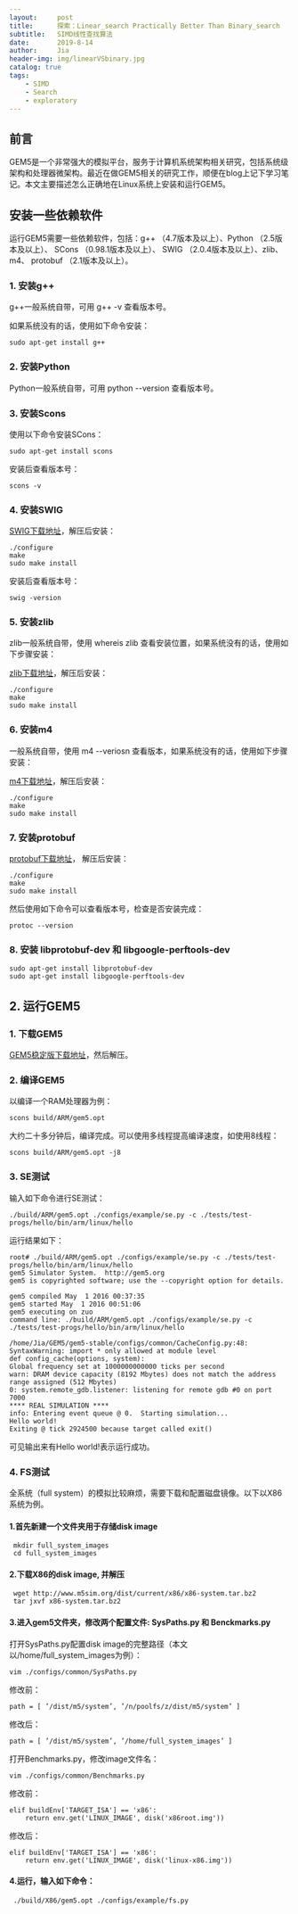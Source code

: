 ```yaml
---
layout:     post
title:      探索：Linear_search Practically Better Than Binary_search
subtitle:   SIMD线性查找算法 
date:       2019-8-14
author:     Jia
header-img: img/linearVSbinary.jpg
catalog: true
tags:
    - SIMD
    - Search 
    - exploratory
---
```



## 前言

GEM5是一个非常强大的模拟平台，服务于计算机系统架构相关研究，包括系统级架构和处理器微架构。最近在做GEM5相关的研究工作，顺便在blog上记下学习笔记。本文主要描述怎么正确地在Linux系统上安装和运行GEM5。

## 安装一些依赖软件
运行GEM5需要一些依赖软件，包括：g++ （4.7版本及以上）、Python （2.5版本及以上）、 SCons （0.98.1版本及以上）、 SWIG （2.0.4版本及以上）、zlib、m4、 protobuf （2.1版本及以上）。

### 1. 安装g++
g++一般系统自带，可用 g++ -v 查看版本号。

如果系统没有的话，使用如下命令安装：
```objc
sudo apt-get install g++
```
### 2. 安装Python
Python一般系统自带，可用 python --version 查看版本号。

### 3. 安装Scons
使用以下命令安装SCons：
```objc
sudo apt-get install scons
```
安装后查看版本号：
```objc
scons -v
```
### 4. 安装SWIG
[SWIG下载地址](http://swig.org/)，解压后安装：
```objc
./configure   
make    
sudo make install 
```
安装后查看版本号：
```objc
swig -version
```
### 5. 安装zlib
zlib一般系统自带，使用 whereis zlib 查看安装位置，如果系统没有的话，使用如下步骤安装：

[zlib下载地址](http://www.zlib.net/)，解压后安装：
```objc
./configure   
make    
sudo make install 
```  
### 6. 安装m4
一般系统自带，使用 m4 --veriosn 查看版本，如果系统没有的话，使用如下步骤安装：

[m4下载地址](http://www.gnu.org/software/m4/m4.html)，解压后安装：
```objc
./configure   
make    
sudo make install  
```
### 7. 安装protobuf
[protobuf下载地址](https://github.com/protocolbuffers/protobuf)， 解压后安装：
```objc
./configure   
make    
sudo make install  
```
然后使用如下命令可以查看版本号，检查是否安装完成：
```objc
protoc --version 
```
### 8. 安装 libprotobuf-dev 和 libgoogle-perftools-dev
```objc
sudo apt-get install libprotobuf-dev    
sudo apt-get install libgoogle-perftools-dev   
```

## 2. 运行GEM5

### 1. 下载GEM5
[GEM5稳定版下载地址](http://repo.gem5.org/gem5-stable)，然后解压。

### 2. 编译GEM5
以编译一个RAM处理器为例：
```objc
scons build/ARM/gem5.opt
```
大约二十多分钟后，编译完成。可以使用多线程提高编译速度，如使用8线程：
```objc
scons build/ARM/gem5.opt -j8
```
### 3. SE测试
输入如下命令进行SE测试：
```objc
./build/ARM/gem5.opt ./configs/example/se.py -c ./tests/test-progs/hello/bin/arm/linux/hello
```
运行结果如下：
```objc
root# ./build/ARM/gem5.opt ./configs/example/se.py -c ./tests/test-progs/hello/bin/arm/linux/hello
gem5 Simulator System.  http://gem5.org
gem5 is copyrighted software; use the --copyright option for details.

gem5 compiled May  1 2016 00:37:35
gem5 started May  1 2016 00:51:06
gem5 executing on zuo
command line: ./build/ARM/gem5.opt ./configs/example/se.py -c ./tests/test-progs/hello/bin/arm/linux/hello

/home/Jia/GEM5/gem5-stable/configs/common/CacheConfig.py:48: SyntaxWarning: import * only allowed at module level
def config_cache(options, system):
Global frequency set at 1000000000000 ticks per second
warn: DRAM device capacity (8192 Mbytes) does not match the address range assigned (512 Mbytes)
0: system.remote_gdb.listener: listening for remote gdb #0 on port 7000
**** REAL SIMULATION ****
info: Entering event queue @ 0.  Starting simulation...
Hello world!
Exiting @ tick 2924500 because target called exit()
```
可见输出来有Hello world!表示运行成功。

### 4. FS测试
全系统（full system）的模拟比较麻烦，需要下载和配置磁盘镜像。以下以X86系统为例。

#### 1.首先新建一个文件夹用于存储disk image
```objc
 mkdir full_system_images
 cd full_system_images
```
#### 2.下载X86的disk image, 并解压
```objc
 wget http://www.m5sim.org/dist/current/x86/x86-system.tar.bz2
 tar jxvf x86-system.tar.bz2
```
#### 3.进入gem5文件夹，修改两个配置文件: SysPaths.py 和 Benckmarks.py

打开SysPaths.py配置disk image的完整路径（本文以/home/full_system_images为例）：
```objc
vim ./configs/common/SysPaths.py
```
修改前：
```objc
path = [ ’/dist/m5/system’, ’/n/poolfs/z/dist/m5/system’ ]
```
修改后：
```objc
path = [ ’/dist/m5/system’, ’/home/full_system_images’ ]
```
打开Benchmarks.py，修改image文件名：
```objc
vim ./configs/common/Benchmarks.py
```
修改前：
```objc
elif buildEnv['TARGET_ISA'] == 'x86':
    return env.get('LINUX_IMAGE', disk('x86root.img'))
```
修改后：
```objc
elif buildEnv['TARGET_ISA'] == 'x86':
    return env.get('LINUX_IMAGE', disk('linux-x86.img'))
```
#### 4.运行，输入如下命令：
```objc
 ./build/X86/gem5.opt ./configs/example/fs.py
```

